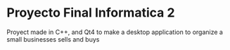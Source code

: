 # Proyecto Final Informatica 2

Proyect made in C++, and Qt4 to make a desktop application to organize a small businesses sells and buys
